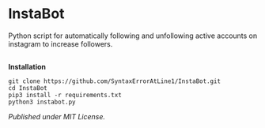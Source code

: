 # InstaBot
Python script for automatically following and unfollowing active accounts on instagram to increase followers.
##
**Installation**
```
git clone https://github.com/SyntaxErrorAtLine1/InstaBot.git
cd InstaBot
pip3 install -r requirements.txt
python3 instabot.py
```
*Published under MIT License.*